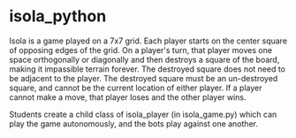 # isola_python

Isola is a game played on a 7x7 grid. Each player starts on the center square of opposing edges of the grid. On a player's turn, that player moves one space orthogonally or diagonally and then destroys a square of the board, making it impassible terrain forever. The destroyed square does not need to be adjacent to the player. The destroyed square must be an un-destroyed square, and cannot be the current location of either player. If a player cannot make a move, that player loses and the other player wins.

Students create a child class of isola_player (in isola_game.py) which can play the game autonomously, and the bots play against one another.
